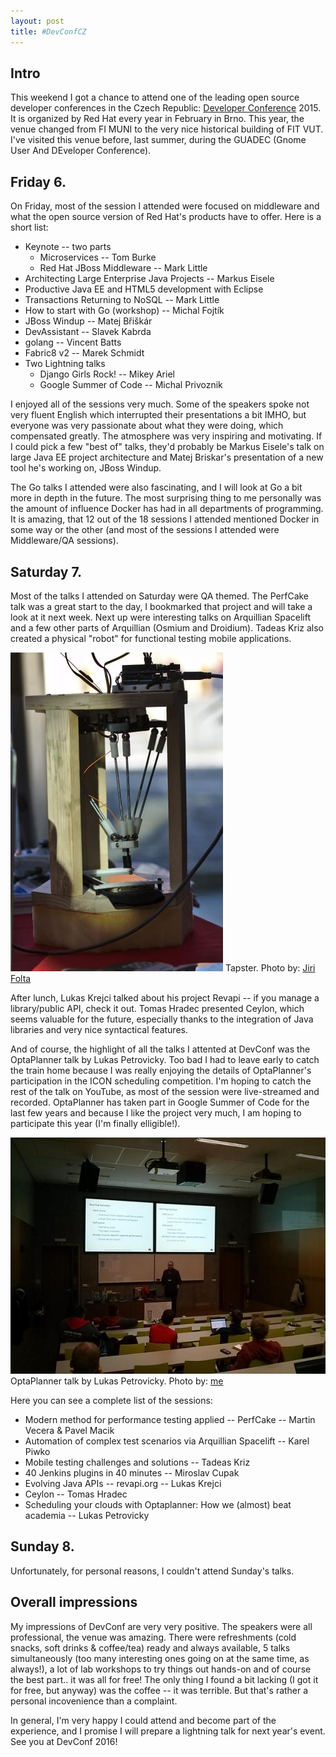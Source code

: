 ```yaml
---
layout: post
title: #DevConfCZ
---
```


## Intro

This weekend I got a chance to attend one of the leading open source developer conferences in the Czech Republic: [Developer Conference](http://www.devconf.cz/) 2015. It is organized by Red Hat every year in February in Brno. This year, the venue changed from FI MUNI to the very nice historical building of FIT VUT. I've visited this venue before, last summer, during the GUADEC (Gnome User And DEveloper Conference).

## Friday 6.

On Friday, most of the session I attended were focused on middleware and what the open source version of Red Hat's products have to offer. Here is a short list:

* Keynote -- two parts
    * Microservices -- Tom Burke
    * Red Hat JBoss Middleware -- Mark Little
* Architecting Large Enterprise Java Projects -- Markus Eisele
* Productive Java EE and HTML5 development with Eclipse
* Transactions Returning to NoSQL -- Mark Little
* How to start with Go (workshop) -- Michal Fojtík
* JBoss Windup -- Matej Břiškár
* DevAssistant -- Slavek Kabrda
* golang -- Vincent Batts
* Fabric8 v2 -- Marek Schmidt
* Two Lightning talks
    * Django Girls Rock! -- Mikey Ariel
    * Google Summer of Code -- Michal Privoznik


I enjoyed all of the sessions very much. Some of the speakers spoke not very fluent English which interrupted their presentations a bit IMHO, but everyone was very passionate about what they were doing, which compensated greatly. The atmosphere was very inspiring and motivating. If I could pick a few "best of" talks, they'd probably be Markus Eisele's talk on large Java EE project architecture and Matej Briskar's presentation of a new tool he's working on, JBoss Windup.

The Go talks I attended were also fascinating, and I will look at Go a bit more in depth in the future. The most surprising thing to me personally was the amount of influence Docker has had in all departments of programming. It is amazing, that 12 out of the 18 sessions I attended mentioned Docker in some way or the other (and most of the sessions I attended were Middleware/QA sessions).


## Saturday 7.

Most of the talks I attended on Saturday were QA themed. The PerfCake talk was a great start to the day, I bookmarked that project and will take a look at it next week. Next up were interesting talks on Arquillian Spacelift and a few other parts of Arquillian (Osmium and Droidium). Tadeas Kriz also created a physical "robot" for functional testing mobile applications.

![Tapster](../images/tapster.jpg)
Tapster. Photo by: [Jiri Folta](https://twitter.com/JiriFolta/status/564031697147400192)

After lunch, Lukas Krejci talked about his project Revapi -- if you manage a library/public API, check it out. Tomas Hradec presented Ceylon, which seems valuable for the future, especially thanks to the integration of Java libraries and very nice syntactical features.

And of course, the highlight of all the talks I attented at DevConf was the OptaPlanner talk by Lukas Petrovicky. Too bad I had to leave early to catch the train home because I was really enjoying the details of OptaPlanner's participation in the ICON scheduling competition. I'm hoping to catch the rest of the talk on YouTube, as most of the session were live-streamed and recorded. OptaPlanner has taken part in Google Summer of Code for the last few years and because I like the project very much, I am hoping to participate this year (I'm finally elligible!).

![OptaPlanner](../images/optaplanner.jpg)
OptaPlanner talk by Lukas Petrovicky. Photo by: [me](https://twitter.com/oskopek/status/564054797226356736)

Here you can see a complete list of the sessions:

* Modern method for performance testing applied -- PerfCake -- Martin Vecera & Pavel Macik
* Automation of complex test scenarios via Arquillian Spacelift -- Karel Piwko
* Mobile testing challenges and solutions -- Tadeas Kriz
* 40 Jenkins plugins in 40 minutes -- Miroslav Cupak
* Evolving Java APIs -- revapi.org -- Lukas Krejci
* Ceylon -- Tomas Hradec
* Scheduling your clouds with Optaplanner: How we (almost) beat academia -- Lukas Petrovicky

## Sunday 8.

Unfortunately, for personal reasons, I couldn't attend Sunday's talks.

## Overall impressions

My impressions of DevConf are very very positive. The speakers were all professional, the venue was amazing. There were refreshments (cold snacks, soft drinks & coffee/tea) ready and always available, 5 talks simultaneously (too many interesting ones going on at the same time, as always!), a lot of lab workshops to try things out hands-on and of course the best part.. it was all for free! The only thing I found a bit lacking (I got it for free, but anyway) was the coffee -- it was terrible. But that's rather a personal incovenience than a complaint.

In general, I'm very happy I could attend and become part of the experience, and I promise I will prepare a lightning talk for next year's event. See you at DevConf 2016!
